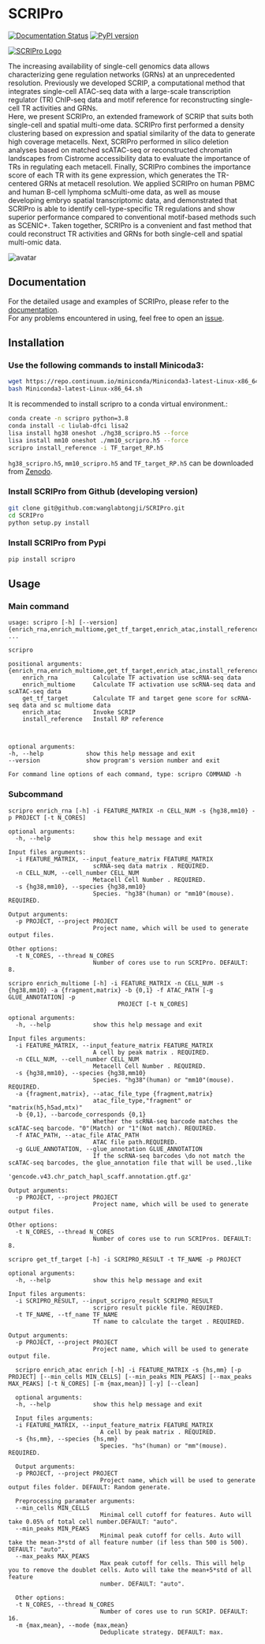 # SCRIPro

[![Documentation Status](https://readthedocs.org/projects/scripro/badge/?version=latest)](https://scripro.readthedocs.io/en/latest/?badge=latest)
[![PyPI version](https://badge.fury.io/py/scripro.svg)](https://badge.fury.io/py/scripro)

[![SCRIPro Logo](docs/_static/img/Logo.jpg)](https://github.com/wanglabtongji/SCRIPro)

The increasing availability of single-cell genomics data allows characterizing gene regulation networks (GRNs) at an unprecedented resolution. Previously we developed SCRIP, a computational method that integrates single-cell ATAC-seq data with a large-scale transcription regulator (TR) ChIP-seq data and motif reference for reconstructing single-cell TR activities and GRNs.  
Here, we present SCRIPro, an extended framework of SCRIP that suits both single-cell and spatial multi-ome data. SCRIPro first performed a density clustering based on expression and spatial similarity of the data to generate high coverage metacells. Next, SCRIPro performed in silico deletion analyses based on matched scATAC-seq or reconstructed chromatin landscapes from Cistrome accessibility data to evaluate the importance of TRs in regulating each metacell. Finally, SCRIPro combines the importance score of each TR with its gene expression, which generates the TR-centered GRNs at metacell resolution. We applied SCRIPro on human PBMC and human B-cell lymphoma scMulti-ome data, as well as mouse developing embryo spatial transcriptomic data, and demonstrated that SCRIPro is able to identify cell-type-specific TR regulations and show superior performance compared to conventional motif-based methods such as SCENIC+. Taken together, SCRIPro is a convenient and fast method that could reconstruct TR activities and GRNs for both single-cell and spatial multi-omic data.

![avatar](docs/_static/img/workflow_new.png)

## Documentation

For the detailed usage and examples of SCRIPro, please refer to the [documentation](https://scripro.readthedocs.io/en/latest).  
For any problems encountered in using, feel free to open an [issue](https://github.com/xuyunfan9991/SCRIPro/issues).  

## Installation

### Use the following commands to install Minicoda3:

``` bash
wget https://repo.continuum.io/miniconda/Miniconda3-latest-Linux-x86_64.sh
bash Miniconda3-latest-Linux-x86_64.sh
```

It is recommended to install scripro to a conda virtual environment.:

``` bash
conda create -n scripro python=3.8
conda install -c liulab-dfci lisa2
lisa install hg38 oneshot ./hg38_scripro.h5 --force
lisa install mm10 oneshot ./mm10_scripro.h5 --force
scripro install_reference -i TF_target_RP.h5
```

`hg38_scripro.h5`, `mm10_scripro.h5` and `TF_target_RP.h5` can be downloaded from [Zenodo](https://zenodo.org/doi/10.5281/zenodo.10554172).

### Install SCRIPro from Github (developing version)

```bash
git clone git@github.com:wanglabtongji/SCRIPro.git
cd SCRIPro
python setup.py install
```

### Install SCRIPro from Pypi

```bash
pip install scripro
```

## Usage

### Main command

```
usage: scripro [-h] [--version] {enrich_rna,enrich_multiome,get_tf_target,enrich_atac,install_reference} ...

scripro

positional arguments:
{enrich_rna,enrich_multiome,get_tf_target,enrich_atac,install_reference}
    enrich_rna          Calculate TF activation use scRNA-seq data
    enrich_multiome     Calculate TF activation use scRNA-seq data and scATAC-seq data
    get_tf_target       Calculate TF and target gene score for scRNA-seq data and sc multiome data
    enrich_atac         Invoke SCRIP
    install_reference   Install RP reference



optional arguments:
-h, --help            show this help message and exit
--version             show program's version number and exit

For command line options of each command, type: scripro COMMAND -h
```

### Subcommand

```
scripro enrich_rna [-h] -i FEATURE_MATRIX -n CELL_NUM -s {hg38,mm10} -p PROJECT [-t N_CORES]

optional arguments:
  -h, --help            show this help message and exit

Input files arguments:
  -i FEATURE_MATRIX, --input_feature_matrix FEATURE_MATRIX
                        scRNA-seq data matrix . REQUIRED.
  -n CELL_NUM, --cell_number CELL_NUM
                        Metacell Cell Number . REQUIRED.
  -s {hg38,mm10}, --species {hg38,mm10}
                        Species. "hg38"(human) or "mm10"(mouse). REQUIRED.

Output arguments:
  -p PROJECT, --project PROJECT
                        Project name, which will be used to generate output files.

Other options:
  -t N_CORES, --thread N_CORES
                        Number of cores use to run SCRIPro. DEFAULT: 8.

```

```
scripro enrich_multiome [-h] -i FEATURE_MATRIX -n CELL_NUM -s {hg38,mm10} -a {fragment,matrix} -b {0,1} -f ATAC_PATH [-g GLUE_ANNOTATION] -p
                               PROJECT [-t N_CORES]

optional arguments:
  -h, --help            show this help message and exit

Input files arguments:
  -i FEATURE_MATRIX, --input_feature_matrix FEATURE_MATRIX
                        A cell by peak matrix . REQUIRED.
  -n CELL_NUM, --cell_number CELL_NUM
                        Metacell Cell Number . REQUIRED.
  -s {hg38,mm10}, --species {hg38,mm10}
                        Species. "hg38"(human) or "mm10"(mouse). REQUIRED.
  -a {fragment,matrix}, --atac_file_type {fragment,matrix}
                        atac_file_type,"fragment" or "matrix(h5,h5ad,mtx)"
  -b {0,1}, --barcode_corresponds {0,1}
                        Whether the scRNA-seq barcode matches the scATAC-seq barcode. "0"(Match) or "1"(Not match). REQUIRED.
  -f ATAC_PATH, --atac_file ATAC_PATH
                        ATAC file path.REQUIRED.
  -g GLUE_ANNOTATION, --glue_annotation GLUE_ANNOTATION
                        If the scRNA-seq barcodes \do not match the scATAC-seq barcodes, the glue_annotation file that will be used.,like
                        'gencode.v43.chr_patch_hapl_scaff.annotation.gtf.gz'

Output arguments:
  -p PROJECT, --project PROJECT
                        Project name, which will be used to generate output files.

Other options:
  -t N_CORES, --thread N_CORES
                        Number of cores use to run SCRIPros. DEFAULT: 8.

```

```
scripro get_tf_target [-h] -i SCRIPRO_RESULT -t TF_NAME -p PROJECT

optional arguments:
  -h, --help            show this help message and exit

Input files arguments:
  -i SCRIPRO_RESULT, --input_scripro_result SCRIPRO_RESULT
                        scripro result pickle file. REQUIRED.
  -t TF_NAME, --tf_name TF_NAME
                        Tf name to calculate the target . REQUIRED.

Output arguments:
  -p PROJECT, --project PROJECT
                        Project name, which will be used to generate output file.
```

```
  scripro enrich_atac enrich [-h] -i FEATURE_MATRIX -s {hs,mm} [-p PROJECT] [--min_cells MIN_CELLS] [--min_peaks MIN_PEAKS] [--max_peaks MAX_PEAKS] [-t N_CORES] [-m {max,mean}] [-y] [--clean]

  optional arguments:
  -h, --help            show this help message and exit

  Input files arguments:
  -i FEATURE_MATRIX, --input_feature_matrix FEATURE_MATRIX
                          A cell by peak matrix . REQUIRED.
  -s {hs,mm}, --species {hs,mm}
                          Species. "hs"(human) or "mm"(mouse). REQUIRED.

  Output arguments:
  -p PROJECT, --project PROJECT
                          Project name, which will be used to generate output files folder. DEFAULT: Random generate.

  Preprocessing paramater arguments:
  --min_cells MIN_CELLS
                          Minimal cell cutoff for features. Auto will take 0.05% of total cell number.DEFAULT: "auto".
  --min_peaks MIN_PEAKS
                          Minimal peak cutoff for cells. Auto will take the mean-3*std of all feature number (if less than 500 is 500). DEFAULT: "auto".
  --max_peaks MAX_PEAKS
                          Max peak cutoff for cells. This will help you to remove the doublet cells. Auto will take the mean+5*std of all feature
                          number. DEFAULT: "auto".

  Other options:
  -t N_CORES, --thread N_CORES
                          Number of cores use to run SCRIP. DEFAULT: 16.
  -m {max,mean}, --mode {max,mean}
                          Deduplicate strategy. DEFAULT: max.

```
